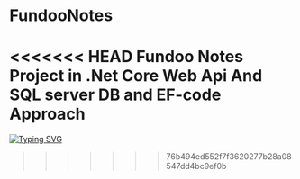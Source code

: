 # FundooNotes
<<<<<<< HEAD
Fundoo Notes Project in .Net Core Web Api And SQL server DB and EF-code Approach
=======
[![Typing SVG](https://readme-typing-svg.herokuapp.com?color=AB2DBD&multiline=true&width=550&lines=Fundoo+Notes+Project+in+.Net+Core+Web+Api+;And+SQL+server+DB+and+EF-code+Approach)](https://git.io/typing-svg)
>>>>>>> 76b494ed552f7f3620277b28a08547dd4bc9ef0b
